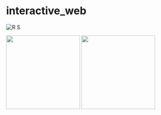 # interactive_web
![R S](https://github.com/Vivacissimo/interactive_web/assets/113839155/76117c4a-7239-4873-a50c-179535fb523f)


<img src="![R S](https://github.com/Vivacissimo/interactive_web/assets/113839155/79366e6c-80dd-43f6-ae1f-fff5709288c6.gif)" stlye="width=200px" height="200px" >
<img src="![gogh1](https://github.com/Vivacissimo/interactive_web/assets/113839155/49da999f-0a83-4ae9-99da-8b51e4d9706b)" stlye="width=200px" height="200px" >

